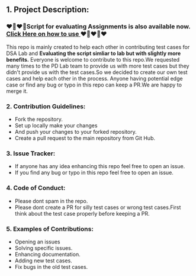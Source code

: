 ## 1. Project Description:

### ❤️‍🔥❤️‍🔥Script for evaluating Assignments is also available now.[ Click Here on how to use ](./Scripts/README.md)❤️‍🔥❤️‍🔥❤

This repo is mainly created to help each other in contributing test cases for DSA Lab and **Evaluating the script simliar to lab but with slightly more benefits.**
Everyone is welcome to contribute to this repo.We requested many times to the PD Lab team to provide us with more test cases but they didn't provide us with the test cases.So we decided to create our own test cases and help each other in the process. Anyone having potential edge case or find any bug or typo in this repo can keep a PR.We are happy to merge it.

### 2. Contribution Guidelines:

- Fork the repository.
- Set up locally make your changes
- And push your changes to your forked repository.
- Create a pull request to the main repository from Git Hub.

### 3. Issue Tracker:

- If anyone has any idea enhancing this repo feel free to open an issue.
- If you find any bug or typo in this repo feel free to open an issue.

### 4. Code of Conduct:

- Please dont spam in the repo.
- Please dont create a PR for silly test cases or wrong test cases.First think about the test case properly before keeping a PR.

### 5. Examples of Contributions:

- Opening an issues
- Solving specific issues.
- Enhancing documentation.
- Adding new test cases.
- Fix bugs in the old test cases.
